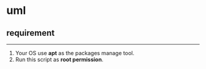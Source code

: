 # uml
## requirement
----- 
1. Your OS use **apt** as the packages manage tool.
2. Run this script as **root permission**.
